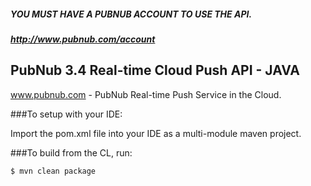 ##### YOU MUST HAVE A PUBNUB ACCOUNT TO USE THE API.
##### http://www.pubnub.com/account

## PubNub 3.4 Real-time Cloud Push API - JAVA

www.pubnub.com - PubNub Real-time Push Service in the Cloud. 

###To setup with your IDE:

Import the pom.xml file into your IDE as a multi-module maven project.

###To build from the CL, run:
```
$ mvn clean package
```
